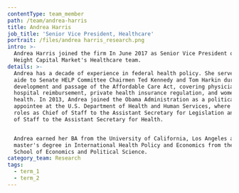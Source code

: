 ```yaml
---
contentType: team_member
path: /team/andrea-harris
title: Andrea Harris
job_title: 'Senior Vice President, Healthcare'
portrait: /files/andrea harris_research.png
intro: >-
  Andrea Harris joined the firm In June 2017 as Senior Vice President of the
  Height Capital Market's Healthcare team.
details: >-
  Andrea has a decade of experience in federal health policy. She served as an
  aide to Senate HELP Committee Chairmen Ted Kennedy and Tom Harkin during the
  development and passage of the Affordable Care Act, covering physician and
  hospital reimbursement, private health insurance regulation, and women's
  health. In 2013, Andrea joined the Obama Administration as a political
  appointee at the U.S. Department of Health and Human Services, where she held
  roles as Chief of Staff to the Assistant Secretary for Legislation and Chief
  of Staff to the Assistant Secretary for Health.


  Andrea earned her BA from the University of California, Los Angeles and her
  master's degree in International Health Policy and Economics from the London
  School of Economics and Political Science.
category_team: Research
tags:
  - term_1
  - term_2
---
```


